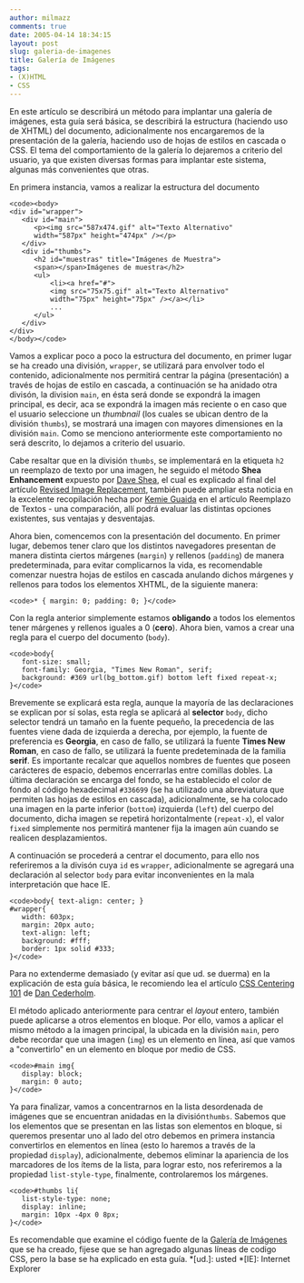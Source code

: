 ```yaml
---
author: milmazz
comments: true
date: 2005-04-14 18:34:15
layout: post
slug: galeria-de-imagenes
title: Galería de Imágenes
tags:
- (X)HTML
- CSS
---
```


En este artículo se describirá un método para implantar una galería de imágenes, esta guía será básica, se describirá la estructura (haciendo uso de XHTML) del documento, adicionalmente nos encargaremos de la presentación de la galería, haciendo uso de hojas de estilos en cascada o CSS. El tema del comportamiento de la galería lo dejaremos a criterio del usuario, ya que existen diversas formas para implantar este sistema, algunas más convenientes que otras.

<!-- more -->

En primera instancia, vamos a realizar la estructura del documento

    <code><body>
    <div id="wrapper">
       <div id="main">
          <p><img src="587x474.gif" alt="Texto Alternativo"
          width="587px" height="474px" /></p>
       </div>
       <div id="thumbs">
          <h2 id="muestras" title="Imágenes de Muestra">
          <span></span>Imágenes de muestra</h2>
          <ul>
              <li><a href="#">
              <img src="75x75.gif" alt="Texto Alternativo"
              width="75px" height="75px" /></a></li>
              ...
          </ul>
       </div>
    </div>
    </body></code>

Vamos a explicar poco a poco la estructura del documento, en primer lugar se ha creado una división, `wrapper`, se utilizará para envolver todo el contenido, adicionalmente nos permitirá centrar la página (presentación) a través de hojas de estilo en cascada, a continuación se ha anidado otra divisón, la division  `main`, en ésta será donde se expondrá la imagen principal, es decir, aca se expondrá la imagen más reciente o en caso que el usuario seleccione un _thumbnail_ (los cuales se ubican dentro de la división `thumbs`), se mostrará una imagen con mayores dimensiones en la división `main`. Como se menciono anteriormente este comportamiento no será descrito, lo dejamos a criterio del usuario.

Cabe resaltar que en la división `thumbs`, se implementará en la etiqueta `h2` un reemplazo de texto por una imagen, he seguido el método **Shea Enhancement** expuesto por [Dave Shea](http://www.mezzoblue.com), el cual es explicado al final del artículo [Revised Image Replacement](http://www.mezzoblue.com/tests/revised-image-replacement/), también puede ampliar esta noticia en la excelente recopilación hecha por [Kemie Guaida](http://www.monolinea.com/) en el artículo Reemplazo de Textos - una comparación, allí podrá evaluar las distintas opciones existentes, sus ventajas y desventajas.

Ahora bien, comencemos con la presentación del documento. En primer lugar, debemos tener claro que los distintos navegadores presentan de manera distinta ciertos márgenes (`margin`) y rellenos (`padding`) de manera predeterminada, para evitar complicarnos la vida, es recomendable comenzar nuestra hojas de estilos en cascada anulando dichos márgenes y rellenos para todos los elementos XHTML, de la siguiente manera:

    <code>* { margin: 0; padding: 0; }</code>

Con la regla anterior simplemente estamos **obligando** a todos los elementos tener márgenes y rellenos iguales a 0 (**cero**). Ahora bien, vamos a crear una regla para el cuerpo del documento (`body`).

    <code>body{
       font-size: small;
       font-family: Georgia, "Times New Roman", serif;
       background: #369 url(bg_bottom.gif) bottom left fixed repeat-x;
    }</code>

Brevemente se explicará esta regla, aunque la mayoría de las declaraciones se explican por sí solas, esta regla se aplicará al **selector** `body`, dicho selector tendrá un tamaño en la fuente pequeño, la precedencia de las fuentes viene dada de izquierda a derecha, por ejemplo, la fuente de preferencia es **Georgia**, en caso de fallo, se utilizará la fuente **Times New Roman**, en caso de fallo, se utilizará la fuente predeteminada de la familia **serif**. Es importante recalcar que aquellos nombres de fuentes que poseen carácteres de espacio, debemos encerrarlas entre comillas dobles. La última declaración se encarga del fondo, se ha establecido el color de fondo al código hexadecimal `#336699` (se ha utilizado una abreviatura que permiten las hojas de estilos en cascada), adicionalmente, se ha colocado una imagen en la parte inferior (`bottom`) izquierda (`left`) del cuerpo del documento, dicha imagen se repetirá horizontalmente (`repeat-x`), el valor `fixed` simplemente nos permitirá mantener fija la imagen aún cuando se realicen  desplazamientos.

A continuación se procederá a centrar el documento, para ello nos referiremos a la divisón cuya `id` es `wrapper`, adicionalmente se agregará una declaración al selector `body` para evitar inconvenientes en la mala interpretación que hace IE.

    <code>body{ text-align: center; }
    #wrapper{
       width: 603px;
       margin: 20px auto;
       text-align: left;
       background: #fff;
       border: 1px solid #333;
    }</code>

Para no extenderme demasiado (y evitar así que ud. se duerma) en la explicación de esta guía básica, le recomiendo lea el artículo [CSS Centering 101](http://www.simplebits.com/notebook/2004/09/08/centering.html) de [Dan Cederholm](http://www.simplebits.com/).

El método aplicado anteriormente para centrar el _layout_ entero, también puede aplicarse a otros elementos en bloque. Por ello, vamos a aplicar el mismo método a la imagen principal, la ubicada en la división `main`, pero debe recordar que una imagen (`img`) es un elemento en línea, así que vamos a "convertirlo" en un elemento en bloque por medio de CSS.

    <code>#main img{
       display: block;
       margin: 0 auto;
    }</code>

Ya para finalizar, vamos a concentrarnos en la lista desordenada de imágenes que se encuentran anidadas en la división`thumbs`. Sabemos que los elementos que se presentan en las listas son elementos en bloque, si queremos presentar uno al lado del otro debemos en primera instancia convertirlos en elementos en línea (esto lo haremos a través de la propiedad `display`), adicionalmente, debemos eliminar la apariencia de los marcadores de los ítems de la lista, para lograr esto, nos referiremos a la propiedad `list-style-type`, finalmente, controlaremos los márgenes.

    <code>#thumbs li{
       list-style-type: none;
       display: inline;
       margin: 10px -4px 0 8px;
    }</code>

Es recomendable que examine el código fuente de la [Galería de Imágenes](http://blog.milmazz.com.ve/wp-content/gallery.html) que se ha creado, fijese que se han agregado algunas líneas de codigo CSS, pero la base se ha explicado en esta guía.
  *[ud.]: usted
  *[IE]: Internet Explorer
